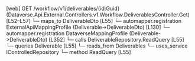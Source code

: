 [web] GET /workflow/v1/deliverables/{id:Guid}  (Dataverse.Api.External.Controllers.v1.Workflow.DeliverablesController.Get)  [L52–L57]
  └─ maps_to DeliverableDto [L55]
    └─ automapper.registration ExternalApiMappingProfile (Deliverable->DeliverableDto) [L130]
    └─ automapper.registration DataverseMappingProfile (Deliverable->DeliverableDto) [L352]
  └─ calls DeliverableRepository.ReadQuery [L55]
  └─ queries Deliverable [L55]
    └─ reads_from Deliverables
  └─ uses_service IControlledRepository<Deliverable>
    └─ method ReadQuery [L55]

